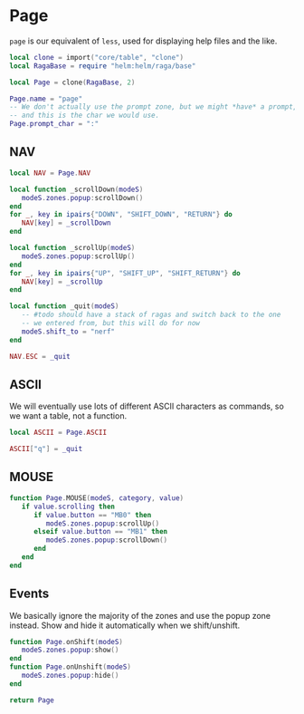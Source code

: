 # Page

``page`` is our equivalent of ``less``, used for displaying help files and the like.

```lua
local clone = import("core/table", "clone")
local RagaBase = require "helm:helm/raga/base"
```
```lua
local Page = clone(RagaBase, 2)

Page.name = "page"
-- We don't actually use the prompt zone, but we might *have* a prompt, later,
-- and this is the char we would use.
Page.prompt_char = ":"
```
## NAV

```lua
local NAV = Page.NAV

local function _scrollDown(modeS)
   modeS.zones.popup:scrollDown()
end
for _, key in ipairs{"DOWN", "SHIFT_DOWN", "RETURN"} do
   NAV[key] = _scrollDown
end

local function _scrollUp(modeS)
   modeS.zones.popup:scrollUp()
end
for _, key in ipairs{"UP", "SHIFT_UP", "SHIFT_RETURN"} do
   NAV[key] = _scrollUp
end

local function _quit(modeS)
   -- #todo should have a stack of ragas and switch back to the one
   -- we entered from, but this will do for now
   modeS.shift_to = "nerf"
end

NAV.ESC = _quit
```
## ASCII

We will eventually use lots of different ASCII characters as commands,
so we want a table, not a function.

```lua
local ASCII = Page.ASCII

ASCII["q"] = _quit
```
## MOUSE

```lua
function Page.MOUSE(modeS, category, value)
   if value.scrolling then
      if value.button == "MB0" then
         modeS.zones.popup:scrollUp()
      elseif value.button == "MB1" then
         modeS.zones.popup:scrollDown()
      end
   end
end
```
## Events

We basically ignore the majority of the zones and use the popup zone instead.
Show and hide it automatically when we shift/unshift.

```lua
function Page.onShift(modeS)
   modeS.zones.popup:show()
end
function Page.onUnshift(modeS)
   modeS.zones.popup:hide()
end
```
```lua
return Page
```
